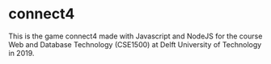# connect4
This is the game connect4 made with Javascript and NodeJS for the course Web and Database Technology (CSE1500) at Delft University of Technology in 2019.
